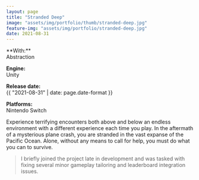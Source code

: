 ```yaml
---
layout: page
title: "Stranded Deep"
image: "assets/img/portfolio/thumb/stranded-deep.jpg"
feature-img: "assets/img/portfolio/stranded-deep.jpg"
date: 2021-08-31
---
```

<div class="portfolio-page-right" markdown="1">
**With:**<br>Abstraction

**Engine:**<br>Unity

**Release date:**<br>{{ "2021-08-31" | date: page.date-format }}

**Platforms:**<br>Nintendo Switch
</div>
<div class="portfolio-page-left" markdown="1">
Experience terrifying encounters both above and below an endless environment with a different experience each time you play.
In the aftermath of a mysterious plane crash, you are stranded in the vast expanse of the Pacific Ocean. Alone, without any means to call for help, you must do what you can to survive.

> I briefly joined the project late in development and was tasked with fixing several minor gameplay tailoring and leaderboard integration issues.
</div>